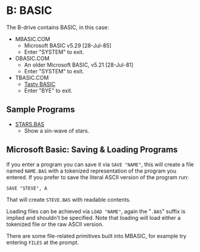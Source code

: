 # B: BASIC

The B-drive contains BASIC, in this case:

* MBASIC.COM
  * Microsoft BASIC v5.29 [28-Jul-85]
  * Enter "SYSTEM" to exit.
* OBASIC.COM
  * An older Microsoft BASIC, v5.21 [28-Jul-81]
  * Enter "SYSTEM" to exit.
* TBASIC.COM
  * [Tasty BASIC](https://github.com/dimitrit/tastybasic)
  * Enter "BYE" to exit.



## Sample Programs

* [STARS.BAS](STARS.BAS)
  * Show a sin-wave of stars.



## Microsoft Basic: Saving & Loading Programs

If you enter a program you can save it via `SAVE "NAME"`, this will create a file named `NAME.BAS` with a tokenized representation of the program you entered.  If you prefer to save the literal ASCII version of the program run:

```
SAVE "STEVE", A
```

That will create `STEVE.BAS` with readable contents.

Loading files can be achieved via `LOAD "NAME"`, again the "`.BAS`" suffix is implied and shouldn't be specified.  Note that loading will load either a tokenized file or the raw ASCII version.

There are some file-related primitives built into MBASIC, for example try entering `FILES` at the prompt.
